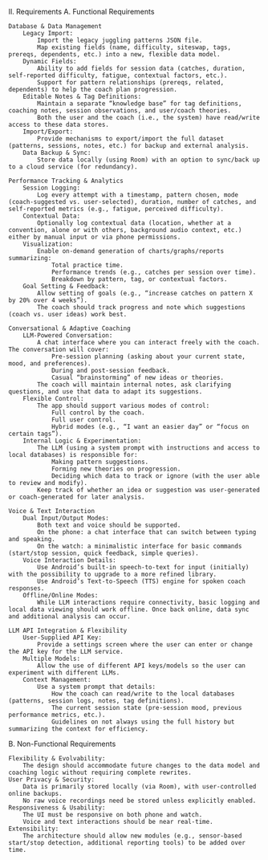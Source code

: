 II. Requirements
A. Functional Requirements

    Database & Data Management
        Legacy Import:
            Import the legacy juggling patterns JSON file.
            Map existing fields (name, difficulty, siteswap, tags, prereqs, dependents, etc.) into a new, flexible data model.
        Dynamic Fields:
            Ability to add fields for session data (catches, duration, self-reported difficulty, fatigue, contextual factors, etc.).
            Support for pattern relationships (prereqs, related, dependents) to help the coach plan progression.
        Editable Notes & Tag Definitions:
            Maintain a separate “knowledge base” for tag definitions, coaching notes, session observations, and user/coach theories.
            Both the user and the coach (i.e., the system) have read/write access to these data stores.
        Import/Export:
            Provide mechanisms to export/import the full dataset (patterns, sessions, notes, etc.) for backup and external analysis.
        Data Backup & Sync:
            Store data locally (using Room) with an option to sync/back up to a cloud service (for redundancy).

    Performance Tracking & Analytics
        Session Logging:
            Log every attempt with a timestamp, pattern chosen, mode (coach-suggested vs. user-selected), duration, number of catches, and self-reported metrics (e.g., fatigue, perceived difficulty).
        Contextual Data:
            Optionally log contextual data (location, whether at a convention, alone or with others, background audio context, etc.) either by manual input or via phone permissions.
        Visualization:
            Enable on-demand generation of charts/graphs/reports summarizing:
                Total practice time.
                Performance trends (e.g., catches per session over time).
                Breakdown by pattern, tag, or contextual factors.
        Goal Setting & Feedback:
            Allow setting of goals (e.g., “increase catches on pattern X by 20% over 4 weeks”).
            The coach should track progress and note which suggestions (coach vs. user ideas) work best.

    Conversational & Adaptive Coaching
        LLM-Powered Conversation:
            A chat interface where you can interact freely with the coach. The conversation will cover:
                Pre-session planning (asking about your current state, mood, and preferences).
                During and post-session feedback.
                Casual “brainstorming” of new ideas or theories.
            The coach will maintain internal notes, ask clarifying questions, and use that data to adapt its suggestions.
        Flexible Control:
            The app should support various modes of control:
                Full control by the coach.
                Full user control.
                Hybrid modes (e.g., “I want an easier day” or “focus on certain tags”).
        Internal Logic & Experimentation:
            The LLM (using a system prompt with instructions and access to local databases) is responsible for:
                Making pattern suggestions.
                Forming new theories on progression.
                Deciding which data to track or ignore (with the user able to review and modify).
            Keep track of whether an idea or suggestion was user-generated or coach-generated for later analysis.

    Voice & Text Interaction
        Dual Input/Output Modes:
            Both text and voice should be supported.
            On the phone: a chat interface that can switch between typing and speaking.
            On the watch: a minimalistic interface for basic commands (start/stop session, quick feedback, simple queries).
        Voice Interaction Details:
            Use Android’s built-in speech-to-text for input (initially) with the possibility to upgrade to a more refined library.
            Use Android’s Text-to-Speech (TTS) engine for spoken coach responses.
        Offline/Online Modes:
            While LLM interactions require connectivity, basic logging and local data viewing should work offline. Once back online, data sync and additional analysis can occur.

    LLM API Integration & Flexibility
        User-Supplied API Key:
            Provide a settings screen where the user can enter or change the API key for the LLM service.
        Multiple Models:
            Allow the use of different API keys/models so the user can experiment with different LLMs.
        Context Management:
            Use a system prompt that details:
                How the coach can read/write to the local databases (patterns, session logs, notes, tag definitions).
                The current session state (pre-session mood, previous performance metrics, etc.).
                Guidelines on not always using the full history but summarizing the context for efficiency.

B. Non-Functional Requirements

    Flexibility & Evolvability:
        The design should accommodate future changes to the data model and coaching logic without requiring complete rewrites.
    User Privacy & Security:
        Data is primarily stored locally (via Room), with user-controlled online backups.
        No raw voice recordings need be stored unless explicitly enabled.
    Responsiveness & Usability:
        The UI must be responsive on both phone and watch.
        Voice and text interactions should be near real-time.
    Extensibility:
        The architecture should allow new modules (e.g., sensor-based start/stop detection, additional reporting tools) to be added over time.